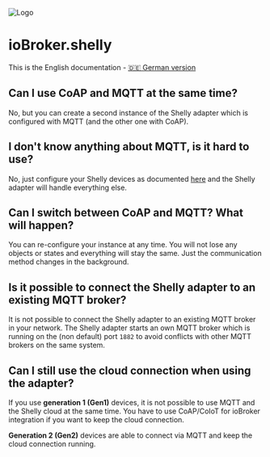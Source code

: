 ![Logo](../../admin/shelly.png)

# ioBroker.shelly

This is the English documentation - [🇩🇪 German version](../de/faq.md)

## Can I use CoAP and MQTT at the same time?

No, but you can create a second instance of the Shelly adapter which is configured with MQTT (and the other one with CoAP).

## I don't know anything about MQTT, is it hard to use?

No, just configure your Shelly devices as documented [here](protocol-mqtt.md) and the Shelly adapter will handle everything else.

## Can I switch between CoAP and MQTT? What will happen?

You can re-configure your instance at any time. You will not lose any objects or states and everything will stay the same. Just the communication method changes in the background.

## Is it possible to connect the Shelly adapter to an existing MQTT broker?

It is not possible to connect the Shelly adapter to an existing MQTT broker in your network. The Shelly adapter starts an own MQTT broker which is running on the (non default) port ``1882`` to avoid conflicts with other MQTT brokers on the same system.

## Can I still use the cloud connection when using the adapter?

If you use **generation 1 (Gen1)** devices, it is not possible to use MQTT and the Shelly cloud at the same time. You have to use CoAP/CoIoT for ioBroker integration if you want to keep the cloud connection.

**Generation 2 (Gen2)** devices are able to connect via MQTT and keep the cloud connection running.

